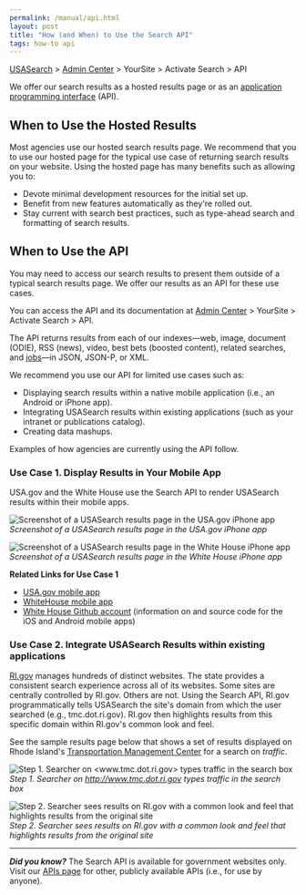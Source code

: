 ```yaml
---
permalink: /manual/api.html
layout: post
title: "How (and When) to Use the Search API"
tags: how-to api
---
```

[USASearch](http://usasearch.howto.gov) > [Admin Center](https://search.usa.gov/sites) > YourSite > Activate Search > API

We offer our search results as a hosted results page or as an [application programming interface](http://www.howto.gov/mobile/apis-in-government/api-basics) (API).

## When to Use the Hosted Results

Most agencies use our hosted search results page. We recommend that you to use our hosted page for the typical use case of returning search results on your website. Using the hosted page has many benefits such as allowing you to:

* Devote minimal development resources for the initial set up.
* Benefit from new features automatically as they're rolled out.
* Stay current with search best practices, such as type-ahead search and formatting of search results.

## When to Use the API

You may need to access our search results to present them outside of a typical search results page. We offer our results as an API for these use cases.

You can access the API and its documentation at [Admin Center](https://search.usa.gov/sites) > YourSite > Activate Search > API.

The API returns results from each of our indexes&mdash;web, image, document (ODIE), RSS (news), video, best bets (boosted content), related searches, and [jobs](/developer/jobs.html)&mdash;in JSON, JSON-P, or XML.

We recommend you use our API for limited use cases such as:

* Displaying search results within a native mobile application (i.e., an Android or iPhone app).
* Integrating USASearch results within existing applications (such as your intranet or publications catalog).
* Creating data mashups.

Examples of how agencies are currently using the API follow.

### Use Case 1. Display Results in Your Mobile App

USA.gov and the White House use the Search API to render USASearch results within their mobile apps.

![Screenshot of a USASearch results page in the USA.gov iPhone app](https://9fddeb862c037f6d2190-f1564c64756a8cfee25b6b19953b1d23.ssl.cf2.rackcdn.com/tumblr_me79cgQKOE1qid15q.jpg)  
*Screenshot of a USASearch results page in the USA.gov iPhone app*

![Screenshot of a USASearch results page in the White House iPhone app](https://9fddeb862c037f6d2190-f1564c64756a8cfee25b6b19953b1d23.ssl.cf2.rackcdn.com/tumblr_me78zp7y4v1qid15q.jpg)  
*Screenshot of a USASearch results page in the White House iPhone app*

**Related Links for Use Case 1**

* [USA.gov mobile app](http://apps.usa.gov/usagov.shtml)
* [WhiteHouse mobile app](http://apps.usa.gov/the-white-house-app.shtml)
* [White House Github account](https://github.com/whitehouse) (information on and source code for the iOS and Android mobile apps)

### Use Case 2. Integrate USASearch Results within existing applications

[RI.gov](http://www.ri.gov) manages hundreds of distinct websites. The state provides a consistent search experience across all of its websites. Some sites are centrally controlled by RI.gov. Others are not. Using the Search API, RI.gov programmatically tells USASearch the site's domain from which the user searched (e.g., tmc.dot.ri.gov). RI.gov then highlights results from this specific domain within RI.gov's common look and feel.

See the sample results page below that shows a set of results displayed on Rhode Island's [Transportation Management Center](http://www.tmc.dot.ri.gov) for a search on *traffic*.

![Step 1. Searcher on <www.tmc.dot.ri.gov> types traffic in the search box](https://9fddeb862c037f6d2190-f1564c64756a8cfee25b6b19953b1d23.ssl.cf2.rackcdn.com/tumblr_me7ej38m3P1qid15q.png)  
*Step 1. Searcher on <http://www.tmc.dot.ri.gov> types traffic in the search box*

![Step 2. Searcher sees results on RI.gov with a common look and feel that highlights results from the original site](https://9fddeb862c037f6d2190-f1564c64756a8cfee25b6b19953b1d23.ssl.cf2.rackcdn.com/tumblr_me7el3bJin1qid15q.png)  
*Step 2. Searcher sees results on RI.gov with a common look and feel that highlights results from the original site*

---
***Did you know?*** The Search API is available for government websites only. Visit our [APIs page](/developer) for other, publicly available APIs (i.e., for use by anyone).
